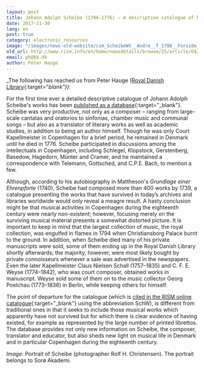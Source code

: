 ```yaml
---
layout: post
title: Johann Adolph Scheibe (1706–1776) – A descriptive catalogue of his works
date: 2017-11-30
lang: en
post: true
category: electronic_resources
image: "/images/news-old-website/csm_ScheibeWV__Andre__f_1708__Forside_62dee28669.png"
old_url: http://www.rism.info/en/home/newsdetails/browse/25/article/64/johann-adolph-scheibe-1706-1776-a-descriptive-catalogue-of-his-works.html
email: ph@kb.dk
author: Peter Hauge
---
```


_The following has reached us from Peter Hauge ([Royal Danish Library](http://www.kb.dk/en/index.html){:target="_blank"}):_

For the first time ever a detailed descriptive catalogue of Johann Adolph Scheibe's works has been [published as a database](http://www.kb.dk/dcm/schw/preface.xq){:target="_blank"}. Scheibe was very productive, not only as a composer – ranging from large-scale cantatas and oratorios to sinfonias, chamber music and communal songs – but also as a translator of literary works as well as academic studies, in addition to being an author himself. Though he was only Court Kapellmeister in Copenhagen for a brief period, he remained in Denmark until he died in 1776. Scheibe participated in discussions among the intellectuals in Copenhagen, including Schlegel, Klopstock, Gerstenberg, Basedow, Hagedorn, Münter and Cramer, and he maintained a correspondence with Telemann, Gottsched, and C.P.E. Bach, to mention a few.

Although, according to his autobiography in Mattheson's _Grundlage einer Ehrenpforte_ (1740), Scheibe had composed more than 400 works by 1739, a catalogue presenting the works that have survived in today’s archives and libraries worldwide would only reveal a meagre result. A hasty conclusion might be that musical activities in Copenhagen during the eighteenth century were nearly non-existent; however, focusing merely on the surviving musical material presents a somewhat distorted picture. It is important to keep in mind that the largest collection of music, the royal collection, was engulfed in flames in 1794 when Christiansborg Palace burnt to the ground. In addition, when Scheibe died many of his private manuscripts were sold, some of them ending up in the Royal Danish Library shortly afterwards; the majority, however, were most likely bought by private connoisseurs whenever a sale was advertised in the newspapers. Even the later Kapellmeister Claus Nielsen Schall (1757–1835) and C. F. E. Weyse (1774–1842), who was court composer, obtained works in manuscript. Weyse sold some of them on to the music collector Georg Poelchau (1773–1836) in Berlin, while keeping others for himself.

The point of departure for the catalogue (which is [cited in the RISM online catalogue](https://opac.rism.info/search?View=rism&author=Scheibe+Johann+Adolph){:target="_blank"} using the abbreviation SchW), is different from traditional ones in that it seeks to include those musical works which apparently have not survived but for which there is clear evidence of having existed, for example as represented by the large number of printed librettos. The database provides not only new information on Scheibe, the composer, translator and educator, but also sheds new light on musical life in Denmark and in particular Copenhagen during the eighteenth century.

_Image_: Portrait of Scheibe (photographer Rolf H. Christensen). The portrait belongs to Sorø Akademi.